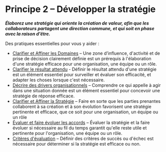 # Principe 2 – Développer la stratégie


**_Élaborez une stratégie qui oriente la création de valeur, afin que les collaborateurs partagent une direction commune, et qui soit en phase avec la raison d'être._**

Des pratiques essentielles pour vous y aider :

-   [Clarifier et Affiner les Domaines](section:clarify-and-develop-domains) – Une zone d’influence, d'activité et de prise de décision clairement définie est un prérequis à l'élaboration d'une stratégie efficace pour une organisation, une équipe ou un rôle.
-   [Clarifier le résultat attendu](section:clarify-intended-outcome) - Définir le résultat attendu d'une stratégie est un élément essentiel pour surveiller et évaluer son efficacité, et adapter les choses lorsque c'est nécessaire.
-   [Décrire des drivers organisationnels](section:describe-organizational-drivers) – Comprendre ce qui appelle à agir dans une situation donnée est un élément essentiel pour concevoir une stratégie de réponse efficace.
-   [Clarifier et Affiner la Stratégie](section:clarify-and-develop-strategy) – Faire en sorte que les parties prenantes collaborent à sa création et à son évolution favorisent une stratégie pertinente et efficace, que ce soit pour une organisation, un équipe ou un rôle
-   [Évaluer et faire évoluer les accords](section:evaluate-and-evolve-agreements) – Évaluer la stratégie et la faire évoluer si nécessaire au fil du temps garantit qu'elle reste utile et pertinente pour l'organisation, une équipe ou un rôle.
-   [Critères d'évaluation](section:evaluation-criteria) – Définir des critères de succès ou d'échec est nécessaire pour déterminer si la stratégie est efficace ou non.
